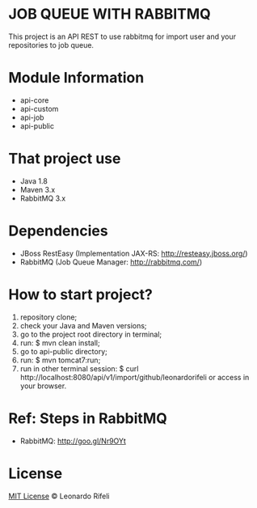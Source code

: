 JOB QUEUE WITH RABBITMQ
=====================================

This project is an API REST to use rabbitmq for import user and your repositories to job queue.

Module Information
========================

* api-core
* api-custom
* api-job
* api-public

That project use
========================

* Java 1.8
* Maven 3.x
* RabbitMQ 3.x

Dependencies
========================

* JBoss RestEasy (Implementation JAX-RS: http://resteasy.jboss.org/)
* RabbitMQ (Job Queue Manager: http://rabbitmq.com/)

How to start project?
========================

1. repository clone;
2. check your Java and Maven versions;
3. go to the project root directory in terminal;
4. run: $ mvn clean install;
5. go to api-public directory;
6. run: $ mvn tomcat7:run;
7. run in other terminal session: $ curl http://localhost:8080/api/v1/import/github/leonardorifeli or access in your browser.

Ref: Steps in RabbitMQ
======================

* RabbitMQ: http://goo.gl/Nr9OYt

License
========================

[MIT License](http://leonardorifeli.mit-license.org/) © Leonardo Rifeli